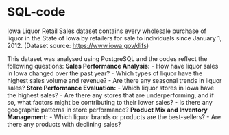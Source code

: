 # SQL-code

Iowa Liquor Retail Sales dataset contains every wholesale purchase of liquor 
in the State of Iowa by retailers for sale to individuals since January 1, 2012.
(Dataset source: https://www.iowa.gov/difs)

This dataset was analysed using PostgreSQL and the codes reflect the following questions:
 **Sales Performance Analysis:**
    - How have liquor sales in Iowa changed over the past year?
    - Which types of liquor have the highest sales volume and revenue?
    - Are there any seasonal trends in liquor sales?
**Store Performance Evaluation:**
    - Which liquor stores in Iowa have the highest sales?
    - Are there any stores that are underperforming, and if so, what factors might be contributing to their lower sales?
    - Is there any geographic patterns in store performance?
**Product Mix and Inventory Management:**
    - Which liquor brands or products are the best-sellers?
    - Are there any products with declining sales?
